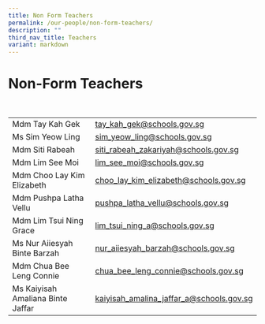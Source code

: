 ```yaml
---
title: Non Form Teachers
permalink: /our-people/non-form-teachers/
description: ""
third_nav_title: Teachers
variant: markdown
---
```

<h1><b>Non-Form Teachers</b></h1>
<br>


|  |  | 
| -------- | -------- |
|Mdm Tay Kah Gek    | [tay_kah_gek@schools.gov.sg](mailto:tay_kah_gek@schools.gov.sg)    | 
|Ms Sim Yeow Ling|[sim_yeow_ling@schools.gov.sg](mailto:sim_yeow_ling@schools.gov.sg)|
|Mdm Siti Rabeah|[siti_rabeah_zakariyah@schools.gov.sg](mailto:siti_rabeah_zakariyah@schools.gov.sg)|
|Mdm Lim See Moi|[lim_see_moi@schools.gov.sg](mailto:lim_see_moi@schools.gov.sg)|
|Mdm Choo Lay Kim Elizabeth|[choo_lay_kim_elizabeth@schools.gov.sg](mailto:choo_lay_kim_elizabeth@schools.gov.sg)|
|Mdm Pushpa Latha Vellu|[pushpa_latha_vellu@schools.gov.sg](mailto:pushpa_latha_vellu@schools.gov.sg)|
|Mdm Lim Tsui Ning Grace|[lim_tsui_ning_a@schools.gov.sg](mailto:lim_tsui_ning_a@schools.gov.sg)|
|Ms Nur Aiiesyah Binte Barzah|[nur_aiiesyah_barzah@schools.gov.sg](mailto:nur_aiiesyah_barzah@schools.gov.sg)|
|Mdm Chua Bee Leng Connie|[chua_bee_leng_connie@schools.gov.sg](mailto:chua_bee_leng_connie@schools.gov.sg)|
|Ms Kaiyisah Amaliana Binte Jaffar|[kaiyisah_amalina_jaffar_a@schools.gov.sg](mailto:kaiyisah_amalina_jaffar_a@schools.gov.sg)|
